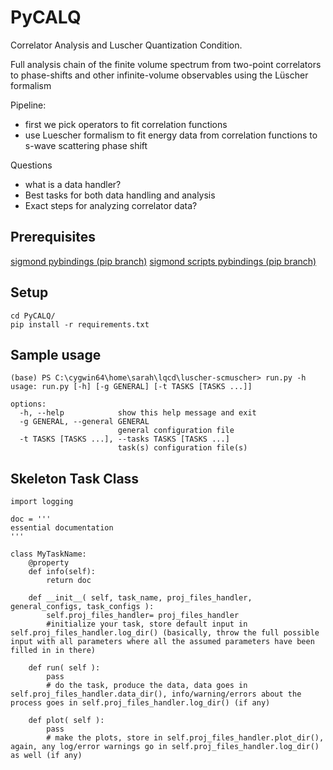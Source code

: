 # PyCALQ
Correlator Analysis and Luscher Quantization Condition.

Full analysis chain of the finite volume spectrum from two-point correlators to phase-shifts and other infinite-volume observables using the Lüscher formalism

Pipeline:
- first we pick operators to fit correlation functions
- use Luescher formalism to fit energy data from correlation functions to s-wave scattering phase shift


Questions
- what is a data handler? 
- Best tasks for both data handling and analysis
- Exact steps for analyzing correlator data?

## Prerequisites

[sigmond pybindings (pip branch)](https://github.com/andrewhanlon/sigmond/tree/pip)
[sigmond scripts pybindings (pip branch)](https://github.com/andrewhanlon/sigmond_scripts/tree/pip)

## Setup
```
cd PyCALQ/
pip install -r requirements.txt
```

## Sample usage

```
(base) PS C:\cygwin64\home\sarah\lqcd\luscher-scmuscher> run.py -h
usage: run.py [-h] [-g GENERAL] [-t TASKS [TASKS ...]]

options:
  -h, --help            show this help message and exit
  -g GENERAL, --general GENERAL
                        general configuration file
  -t TASKS [TASKS ...], --tasks TASKS [TASKS ...]
                        task(s) configuration file(s)
```

## Skeleton Task Class
```
import logging

doc = '''
essential documentation
'''

class MyTaskName:
    @property
    def info(self):
        return doc

    def __init__( self, task_name, proj_files_handler, general_configs, task_configs ):
        self.proj_files_handler= proj_files_handler
        #initialize your task, store default input in self.proj_files_handler.log_dir() (basically, throw the full possible input with all parameters where all the assumed parameters have been filled in in there)

    def run( self ):
        pass
        # do the task, produce the data, data goes in self.proj_files_handler.data_dir(), info/warning/errors about the process goes in self.proj_files_handler.log_dir() (if any)

    def plot( self ):
        pass
        # make the plots, store in self.proj_files_handler.plot_dir(), again, any log/error warnings go in self.proj_files_handler.log_dir() as well (if any)
```
